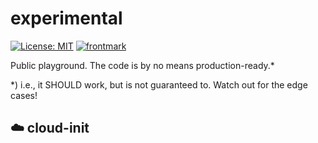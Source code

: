 # experimental

[![License: MIT](https://img.shields.io/badge/License-MIT-yellow.svg)](https://opensource.org/licenses/MIT)
[![frontmark](https://img.shields.io/badge/powered%20by-frontmark-lightgrey.svg)](https://www.frontmark.de/)

Public playground. The code is by no means production-ready.\*

\*) i.e., it SHOULD work, but is not guaranteed to. Watch out for the edge cases!

## :cloud: cloud-init
